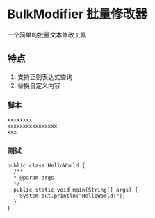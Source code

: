 BulkModifier  批量修改器
===================================
  
  一个简单的批量文本修改工具

  
特点
-----------------------------------
  1.  支持正则表达式查询
  2.  替换自定义内容
  
        
### 脚本  
    xxxxxxxx
    xxxxxxxxxxxxxxxx
    xxx

### 测试
    public class HelloWorld {
      /**
      * @param args
      */ 
      public static void main(String[] args) {
        System.out.println("HelloWorld!");
      }
    }

